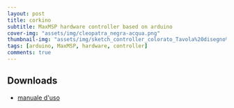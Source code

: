 ```yaml
---
layout: post
title: corkino
subtitle: MaxMSP hardware controller based on arduino
cover-img: "assets/img/cleopatra_negra-acqua.png"
thumbnail-img: "assets/img/sketch_controller_colorato_Tavola%20disegno%201.png"
tags: [arduino, MaxMSP, hardware, controller]
comments: true
---
```


## Downloads

  - [manuale d'uso](https://github.com/Velitch/BN_Musica_Elettronica/blob/main/IIBN/COME-04-elettroacustica-IIBN/corkino/corkino_user_manual.pdf)
